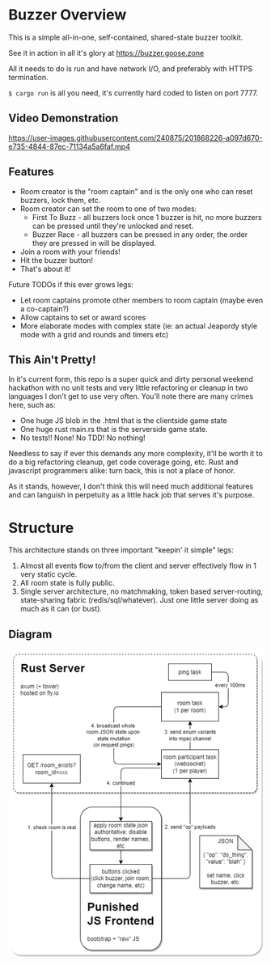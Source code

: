 # Buzzer Overview

This is a simple all-in-one, self-contained, shared-state buzzer toolkit.

See it in action in all it's glory at https://buzzer.goose.zone

All it needs to do is run and have network I/O, and preferably with HTTPS termination.

`$ cargo run` is all you need, it's currently hard coded to listen on port 7777.

## Video Demonstration
https://user-images.githubusercontent.com/240875/201868226-a097d670-e735-4844-87ec-71134a5a6faf.mp4

## Features

* Room creator is the "room captain" and is the only one who can reset buzzers, lock them, etc.
* Room creator can set the room to one of two modes:
  * First To Buzz - all buzzers lock once 1 buzzer is hit, no more buzzers can be pressed until they're unlocked and reset.
  * Buzzer Race - all buzzers can be pressed in any order, the order they are pressed in will be displayed.
* Join a room with your friends!
* Hit the buzzer button!
* That's about it!

Future TODOs if this ever grows legs:
* Let room captains promote other members to room captain (maybe even a co-captain?)
* Allow captains to set or award scores
* More elaborate modes with complex state (ie: an actual Jeapordy style mode with a grid and rounds and timers etc)

## This Ain't Pretty!
In it's current form, this repo is a super quick and dirty personal weekend hackathon with no unit tests and very little refactoring or cleanup in two languages I don't get to use very often. You'll note there are many crimes here, such as:
* One huge JS blob in the .html that is the clientside game state
* One huge rust main.rs that is the serverside game state.
* No tests!! None! No TDD! No nothing!

Needless to say if ever this demands any more complexity, it'll be worth it to do a big refactoring cleanup, get code coverage going, etc. Rust and javascript programmers alike: turn back, this is not a place of honor.

As it stands, however, I don't think this will need much additional features and can languish in perpetuity as a little hack job that serves it's purpose.

# Structure

This architecture stands on three important "keepin' it simple" legs:
1. Almost all events flow to/from the client and server effectively flow in 1 very static cycle.
2. All room state is fully public.
3. Single server architecture, no matchmaking, token based server-routing, state-sharing fabric (redis/sql/whatever). Just one little server doing as much as it can (or bust).

## Diagram

![diagram of the program architecture](docs/buzzer-diagrams.png)
